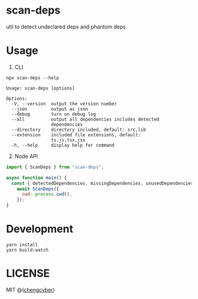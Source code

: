# scan-deps

util to detect undeclared deps and phantom deps

# Usage

1. CLI

```
npx scan-deps --help
```

```
Usage: scan-deps [options]

Options:
  -V, --version  output the version number
  --json         output as json
  --debug        turn on debug log
  --all          output all dependencies includes detected
                 dependencies
  --directory    directory included, default: src,lib
  --extension    included file extensions, default:
                 ts,js,tsx,jsx
  -h, --help     display help for command
```

2. Node API

```js
import { ScanDeps } from "scan-deps";

async function main() {
  const { detectedDependencies, missingDependencies, unusedDependencies } =
    await ScanDeps({
      cwd: process.cwd(),
    });
}
```

# Development

```
yarn install
yarn build:watch
```

# LICENSE

MIT @([chengcyber](https://github.com/chengcyber))
